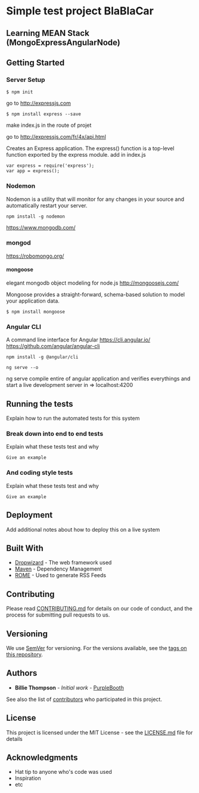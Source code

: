 # Simple test project BlaBlaCar 
## Learning MEAN Stack (MongoExpressAngularNode) 



## Getting Started


### Server Setup

```
$ npm init
```

go to http://expressjs.com

```
$ npm install express --save
```

make index.js in the route of projet 

go to http://expressjs.com/fr/4x/api.html

Creates an Express application. The express() function is a top-level function exported by the express module.
add in index.js
```
var express = require('express');
var app = express();
```
### Nodemon

Nodemon is a utility that will monitor for any changes in your source and automatically restart your server.  

```
npm install -g nodemon
```
https://www.mongodb.com/

### mongod


https://robomongo.org/

#### mongoose 
elegant mongodb object modeling for node.js
http://mongoosejs.com/

Mongoose provides a straight-forward, schema-based solution to model your application data.
```
$ npm install mongoose
```
### Angular CLI
A command line interface for Angular
https://cli.angular.io/
https://github.com/angular/angular-cli

```
npm install -g @angular/cli
```

```
ng serve --o
```
ng serve compile entire of angular application and verifies everythings and start a live development server in => localhost:4200


## Running the tests

Explain how to run the automated tests for this system

### Break down into end to end tests

Explain what these tests test and why

```
Give an example
```

### And coding style tests

Explain what these tests test and why

```
Give an example
```

## Deployment

Add additional notes about how to deploy this on a live system

## Built With

* [Dropwizard](http://www.dropwizard.io/1.0.2/docs/) - The web framework used
* [Maven](https://maven.apache.org/) - Dependency Management
* [ROME](https://rometools.github.io/rome/) - Used to generate RSS Feeds

## Contributing

Please read [CONTRIBUTING.md](https://gist.github.com/PurpleBooth/b24679402957c63ec426) for details on our code of conduct, and the process for submitting pull requests to us.

## Versioning

We use [SemVer](http://semver.org/) for versioning. For the versions available, see the [tags on this repository](https://github.com/your/project/tags). 

## Authors

* **Billie Thompson** - *Initial work* - [PurpleBooth](https://github.com/PurpleBooth)

See also the list of [contributors](https://github.com/your/project/contributors) who participated in this project.

## License

This project is licensed under the MIT License - see the [LICENSE.md](LICENSE.md) file for details

## Acknowledgments

* Hat tip to anyone who's code was used
* Inspiration
* etc
